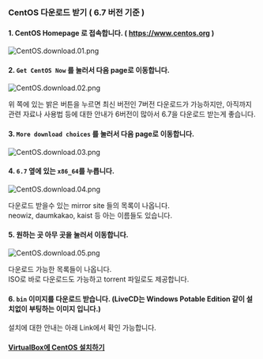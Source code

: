 ### CentOS 다운로드 받기 ( 6.7 버전 기준 )

#### 1. CentOS Homepage 로 접속합니다. ( <https://www.centos.org> )

![CentOS.download.01.png](https://github.com/DevStarSJ/Study/blob/master/Blog/Linux/CentOS/image/CentOS.download.01.png?raw=true)

#### 2. `Get CentOS Now` 를 눌러서 다음 page로 이동합니다.

![CentOS.download.02.png](https://github.com/DevStarSJ/Study/blob/master/Blog/Linux/CentOS/image/CentOS.download.02.png?raw=true)

위 쪽에 있는 밝은 버튼을 누르면 최신 버전인 7버전 다운로드가 가능하지만, 아직까지 관련 자료나 사용법 등에 대한 안내가 6버전이 많아서 6.7을 다운로드 받는게 좋습니다.

#### 3. `More download choices` 를 눌러서 다음 page로 이동합니다.

![CentOS.download.03.png](https://github.com/DevStarSJ/Study/blob/master/Blog/Linux/CentOS/image/CentOS.download.03.png?raw=true)

#### 4. `6.7` 옆에 있는 `x86_64`를 누릅니다.

![CentOS.download.04.png](https://github.com/DevStarSJ/Study/blob/master/Blog/Linux/CentOS/image/CentOS.download.04.png?raw=true)

다운로드 받을수 있는 mirror site 들의 목록이 나옵니다.  
neowiz, daumkakao, kaist 등 아는 이름들도 있습니다.  

#### 5. 원하는 곳 아무 곳을 눌러서 이동합니다.

![CentOS.download.05.png](https://github.com/DevStarSJ/Study/blob/master/Blog/Linux/CentOS/image/CentOS.download.05.png?raw=true)

다운로드 가능한 목록들이 나옵니다.  
ISO로 바로 다운로드도 가능하고 torrent 파일로도 제공합니다.  

#### 6. `bin` 이미지를 다운로드 받습니다. (LiveCD는 Windows Potable Edition 같이 설치없이 부팅하는 이미지 입니다.)

설치에 대한 안내는 아래 Link에서 확인 가능합니다.

#### [VirtualBox에 CentOS 설치하기](https://github.com/DevStarSJ/Study/tree/master/Blog/Linux/CentOS/VirtualBoxInstall.md)
